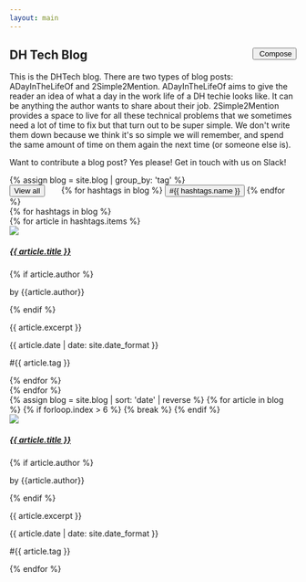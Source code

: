 ```yaml
---
layout: main
---
```


<script>
  //# sourceURL=index.js

$(document).ready(function() {
	$(".grid-blog").hide();
	$("#main-grid").show();

});

function filter(tag) {
	$("#main-grid").hide();
	$(".grid-blog").hide();
	$("#" +tag).show();

}

function initial() {
	$(".grid-blog").hide();
	$("#main-grid").show();
}

$(function() {
  setNavigation("Blog")
})

</script>

<div style="margin-top: 20px">
	<a id="button"><i class="fa fa-caret-up"></i></a>
	<button onclick="location.href='{{ site.baseurl }}/admin/index'" class="primary-btn" style="float: right; margin: 0"><i class="fa fa-edit"></i>&nbsp;Compose</button>
	<h2 class="section-header">DH Tech Blog</h2>
	<p>This is the DHTech blog. There are two types of blog posts: ADayInTheLifeOf and 2Simple2Mention. ADayInTheLifeOf aims to give the reader an idea of what a day in the work life of a DH techie looks like. It can be anything the author wants to share about their job. 2Simple2Mention provides a space to live for all these technical problems that we sometimes need a lot of time to fix but that turn out to be super simple. We don't write them down because we think it's so simple we will remember, and spend the same amount of time on them again the next time (or someone else is).</p>
  <p>
  Want to contribute a blog post? Yes please! Get in touch with us on Slack!
  </p>
	{% assign blog = site.blog | group_by: 'tag' %}
	<div class="filter">
		<button class="filter-btn" onclick="initial()" style="margin-right: 25px">View all</button>
		{% for hashtags in blog %}
			<button class="filter-btn" onclick="filter('{{ hashtags.name }}')">#{{ hashtags.name }}</button>
		{% endfor %}
	</div>
	{% for hashtags in blog %}
	<div class="grid-blog" id="{{ hashtags.name }}">
		{% for article in hashtags.items %}
			<div class="card">
				<div class="bg-image">
					<img class="bg-image-inner" src="{{site.baseurl}}/{{ article.img }}">
				</div>
				<div class="card-body">
					<a href="{{ site.baseurl }}{{ article.url }}" class="read-more"><h5 class="post-title">{{ article.title }}</h5></a>
          {% if article.author %}<p class="card-author">by {{article.author}}</p>{% endif %}
          <p class="card-text">{{ article.excerpt }}</p>
          <p class="card-article-time">{{ article.date | date: site.date_format }}</p>
          <p class="card-hashtag">#{{ article.tag }}</p>
				</div>
			</div>
		{% endfor %}
	</div>
	{% endfor %}
	<div class="grid-blog" id="main-grid">
		{% assign blog = site.blog | sort: 'date' | reverse %}
		{% for article in blog %}
			{% if forloop.index > 6 %}
				{% break %}
			{% endif %}
			<div class="card">
				<div class="bg-image">
					<img class="bg-image-inner" src="{{site.baseurl}}/{{ article.img }}">
				</div>
				<div class="card-body">
					<a href="{{ site.baseurl }}{{ article.url }}" class="read-more"><h5 class="post-title">{{ article.title }}</h5></a>
          {% if article.author %}<p class="card-author">by {{article.author}}</p>{% endif %}
          <p class="card-text">{{ article.excerpt }}</p>
          <p class="card-article-time">{{ article.date | date: site.date_format }}</p>
          <p class="card-hashtag">#{{ article.tag }}</p>
				</div>
			</div>
		{% endfor %}
	</div>
</div>
